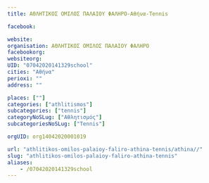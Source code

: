 ```yaml
---
title: ΑΘΛΗΤΙΚΟΣ ΟΜΙΛΟΣ ΠΑΛΑΙΟΥ ΦΑΛΗΡΟ-Αθήνα-Tennis

facebook:

website:
organisation: ΑΘΛΗΤΙΚΟΣ ΟΜΙΛΟΣ ΠΑΛΑΙΟΥ ΦΑΛΗΡΟ
facebookorg:
websiteorg:
UID: "07042020141329school"
cities: "Αθήνα"
perioxi: ""
address: ""

places: [""]
categories: ["athlitismos"]
subcategories: ["tennis"]
categoryNoSLug: ["Αθλητισμός"]
subcategoriesNoSLug: ["Tennis"]

orgUID: org14042020001019

url: "athlitikos-omilos-palaioy-faliro-athina-tennis/athina//"
slug: "athlitikos-omilos-palaioy-faliro-athina-tennis"
aliases:
    - /07042020141329school
---
```





